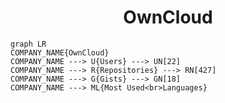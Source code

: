 <h1 align="center">OwnCloud</h1>

```mermaid
graph LR
COMPANY_NAME{OwnCloud}
COMPANY_NAME ---> U{Users} ---> UN[22]
COMPANY_NAME ---> R{Repositories} ---> RN[427]
COMPANY_NAME ---> G{Gists} ---> GN[18]
COMPANY_NAME ---> ML{Most Used<br>Languages}
```
